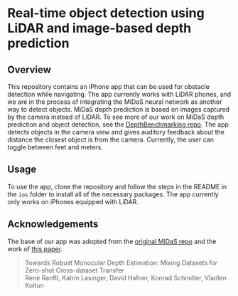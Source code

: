 # Real-time object detection using LiDAR and image-based depth prediction

## Overview

This repository contains an iPhone app that can be used for obstacle detection while navigating. The app currently works with LiDAR phones, and we are in the process of integrating the MiDaS neural network as another way to detect objects. MiDaS depth prediction is based on images captured by the camera instead of LiDAR. To see more of our work on MiDaS depth prediction and object detection, see the [DepthBenchmarking repo](https://github.com/occamLab/DepthBenchmarking). The app detects objects in the camera view and gives auditory feedback about the distance the closest object is from the camera. Currently, the user can toggle between feet and meters.

## Usage

To use the app, clone the repository and follow the steps in the README in the `ios` folder to install all of the necessary packages. The app currently only works on iPhones equipped with LiDAR.

## Acknowledgements

The base of our app was adopted from the [original MiDaS repo](https://github.com/isl-org/midas) and the work of [this paper](https://arxiv.org/abs/1907.01341v3).

>Towards Robust Monocular Depth Estimation: Mixing Datasets for Zero-shot Cross-dataset Transfer  
René Ranftl, Katrin Lasinger, David Hafner, Konrad Schindler, Vladlen Koltun

